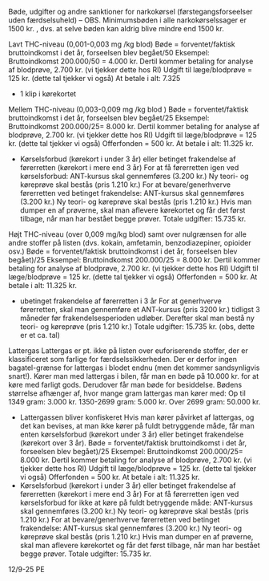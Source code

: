 Bøde, udgifter og andre sanktioner for narkokørsel
(førstegangsforseelser uden færdselsuheld) – OBS. Minimumsbøden i alle narkokørselssager er 1500 kr. , dvs. at selve bøden kan aldrig blive mindre end 1500 kr.

Lavt THC-niveau (0,001-0,003 mg /kg blod)
Bøde = forventet/faktisk bruttoindkomst i det år, forseelsen blev begået/50 
Eksempel: Bruttoindkomst 200.000/50 = 4.000 kr. 
Dertil kommer betaling for analyse af blodprøve, 2.700 kr. (vi tjekker dette hos RI)
Udgift til læge/blodprøve = 125 kr. (dette tal tjekker vi også)
At betale i alt: 7.325 
+ 1 klip i kørekortet


Mellem THC-niveau (0,003-0,009 mg /kg blod )
Bøde = forventet/faktisk bruttoindkomst i det år, forseelsen blev begået/25
Eksempel: Bruttoindkomst 200.000/25= 8.000 kr.
Dertil kommer betaling for analyse af blodprøve, 2.700 kr. (vi tjekker dette hos RI)
Udgift til læge/blodprøve = 125 kr. (dette tal tjekker vi også)
Offerfonden = 500 kr.
At betale i alt: 11.325 kr.
+ Kørselsforbud (kørekort i under 3 år) eller betinget frakendelse af førerretten (kørekort i mere end 3 år)
For at få førerretten igen ved kørselsforbud: ANT-kursus skal gennemføres (3.200 kr.) Ny teori- og køreprøve skal bestås (pris 1.210 kr.)
For at bevare/generhverve førerretten ved betinget frakendelse: ANT-kursus skal gennemføres (3.200 kr.) Ny teori- og køreprøve skal bestås (pris 1.210 kr.) Hvis man dumper en af prøverne, skal man aflevere kørekortet og får det først tilbage, når man har bestået begge prøver.
Totale udgifter: 15.735 kr.


Højt THC-niveau (over 0,009 mg/kg blod) samt over nulgrænsen for alle andre stoffer på listen (dvs. kokain, amfetamin, benzodiazepiner, opioider osv.)
Bøde = forventet/faktisk bruttoindkomst i det år, forseelsen blev begået)/25
Eksempel: Bruttoindkomst 200.000/25 = 8.000 kr.
Dertil kommer betaling for analyse af blodprøve, 2.700 kr. (vi tjekker dette hos RI)
Udgift til læge/blodprøve = 125 kr. (dette tal tjekker vi også)
Offerfonden = 500 kr.
At betale i alt: 11.325 kr.
+ ubetinget frakendelse af førerretten i 3 år 
For at generhverve førerretten, skal man gennemføre et ANT-kursus (pris 3200 kr.) tidligst 3 måneder før frakendelsesperioden udløber.
Derefter skal man bestå ny teori- og køreprøve (pris 1.210 kr.)
Totale udgifter: 15.735 kr.  (obs, dette er et ca. tal)

Lattergas
Lattergas er pt. ikke på listen over euforiserende stoffer, der er klassificeret som farlige for færdselssikkerheden. Der er derfor ingen bagatel-grænse for lattergas i blodet endnu (men det kommer sandsynligvis snart!).
Kører man med lattergas i bilen, får man en bøde på 10.000 kr. for at køre med farligt gods.
Derudover får man bøde for besiddelse. Bødens størrelse afhænger af, hvor mange gram lattergas man kører med:
Op til 1349 gram: 3.000 kr.
1350-2699 gram: 5.000 kr.
Over 2699 gram: 50.000 kr.
+ Lattergassen bliver konfiskeret
Hvis man kører påvirket af lattergas, og det kan bevises, at man ikke kører på fuldt betryggende måde, får man enten kørselsforbud (kørekort under 3 år) eller betinget frakendelse (kørekort over 3 år). 
Bøde = forventet/faktisk bruttoindkomst i det år, forseelsen blev begået)/25
Eksempel: Bruttoindkomst 200.000/25= 8.000 kr.
Dertil kommer betaling for analyse af blodprøve, 2.700 kr. (vi tjekker dette hos RI)
Udgift til læge/blodprøve = 125 kr. (dette tal tjekker vi også)
Offerfonden = 500 kr.
At betale i alt: 11.325 kr.
+ Kørselsforbud (kørekort i under 3 år) eller betinget frakendelse af førerretten (kørekort i mere end 3 år)
For at få førerretten igen ved kørselsforbud for ikke at køre på fuldt betryggende måde: ANT-kursus skal gennemføres (3.200 kr.) 
Ny teori- og køreprøve skal bestås (pris 1.210 kr.)
For at bevare/generhverve førerretten ved betinget frakendelse: ANT-kursus skal gennemføres (3.200 kr.) Ny teori- og køreprøve skal bestås (pris 1.210 kr.) Hvis man dumper en af prøverne, skal man aflevere kørekortet og får det først tilbage, når man har bestået begge prøver.
Totale udgifter: 15.735 kr.


12/9-25 PE
